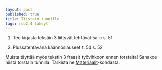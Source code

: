 ```yaml
---
layout: post
published: true
title: Tiistain tunnille
tags: rub2.4 läksyt
---
```

1. Tee kirjasta tekstiin 3 liittyvät tehtävät 5a-c s. 51.

2. Plussatehtävänä käännöslauseet t. 5d s. 52

Muista täyttää myös tekstin 3 fraasit työvihkoon ennen torstaita! Sanakoe niistä torstain tunnilla. Tarkista ne [Materiaalit](http://riikka.koskenranta.fi/kurssit/2018-2019/rub2.4/kotitehtavat/materiaali/)-kohdasta.